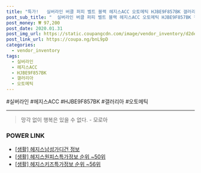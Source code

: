 ```yaml
--- 
title: "특가!   실버라인 버클 퍼피 벨트 블랙 헤지스ACC 오토메틱 HJBE9F857BK 갤러리아 일러스..." 
post_sub_title: "  실버라인 버클 퍼피 벨트 블랙 헤지스ACC 오토메틱 HJBE9F857BK 갤러리아 일러스트 ACC 헤지스" 
post_money: ₩ 97,200 
post_date: 2020.01.31 
post_img_url: https://static.coupangcdn.com/image/vendor_inventory/d2de/25012f6393c0d81c13dc1bfcad3620008e6c2ab374198ebc1b449e46958b.JPG 
post_link_url: https://coupa.ng/bnL9pD 
categories: 
  - vendor_inventory 
tags: 
  - 실버라인 
  - 헤지스ACC 
  - HJBE9F857BK 
  - 갤러리아 
  - 오토메틱 
--- 
```

  #실버라인 #헤지스ACC #HJBE9F857BK #갤러리아 #오토메틱 
<hr> 

> 망각 없이 행복은 있을 수 없다. - 모로아 


### POWER LINK

* <a href="https://blog.naver.com/santokki14/221770848730" target="_blank"> [생활] 헤지스남성가디건 정보 </a>
* <a href="https://blog.naver.com/fasyy4321/221772756289" target="_blank"> [생활] 헤지스원피스특가정보 순위 ~50위</a>
* <a href="https://blog.naver.com/fasyy4321/221773474235" target="_blank"> [생활] 헤지스키즈특가정보 순위 ~56위</a>
